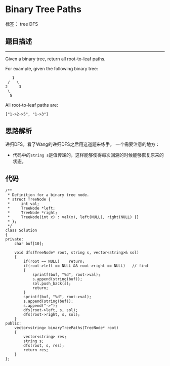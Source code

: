 ﻿# Binary Tree Paths

标签： tree DFS
## 题目描述
---
Given a binary tree, return all root-to-leaf paths.

For example, given the following binary tree:
```
   1
 /   \
2     3
 \
  5
```
All root-to-leaf paths are:
```
["1->2->5", "1->3"]
```
## 思路解析
递归DFS，看了Wang的递归DFS之后用这道题来练手。
一个需要注意的地方：

- 代码中的`string s`是值传递的，这样能够使得每次回溯的时候能够恢复原来的状态。 

## 代码
```
/**
 * Definition for a binary tree node.
 * struct TreeNode {
 *     int val;
 *     TreeNode *left;
 *     TreeNode *right;
 *     TreeNode(int x) : val(x), left(NULL), right(NULL) {}
 * };
 */
class Solution 
{
private:
    char buf[10];
    
    void dfs(TreeNode* root, string s, vector<string>& sol)
    {
        if(root == NULL)    return;
        if(root->left == NULL && root->right == NULL)   // find
        {
            sprintf(buf, "%d", root->val);
            s.append(string(buf));
            sol.push_back(s);
            return;
        }
        sprintf(buf, "%d", root->val);
        s.append(string(buf));
        s.append("->");
        dfs(root->left, s, sol);
        dfs(root->right, s, sol);
    }
public:
    vector<string> binaryTreePaths(TreeNode* root) 
    {
        vector<string> res;
        string s;
        dfs(root, s, res);
        return res;
    }
};
```



